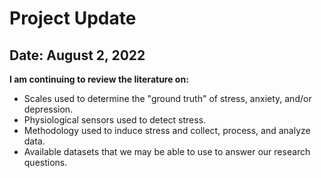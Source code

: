# Project Update

## Date: August 2, 2022

**I am continuing to review the literature on:**
* Scales used to determine the "ground truth" of stress, anxiety, and/or depression.
* Physiological sensors used to detect stress.
* Methodology used to induce stress and collect, process, and analyze data.
* Available datasets that we may be able to use to answer our research questions.
